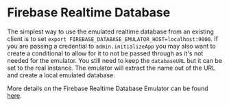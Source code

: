 # Firebase Realtime Database

The simplest way to use the emulated realtime database from an existing client is to set `export FIREBASE_DATABASE_EMULATOR_HOST=localhost:9000`. If you are passing a credential to `admin.initializeApp` you may also want to create a conditional to allow for it to not be passed through as it's not needed for the emulator. You still need to keep the `databaseURL` but it can be set to the real instance. The emulator will extract the name out of the URL and create a local emulated database.

More details on the Firebase Realtime Database Emulator can be found [here](https://firebase.google.com/docs/emulator-suite/connect_rtdb).